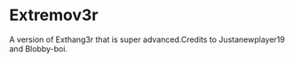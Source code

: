 # Extremov3r
A version of Exthang3r that is super advanced.Credits to Justanewplayer19 and Blobby-boi.
